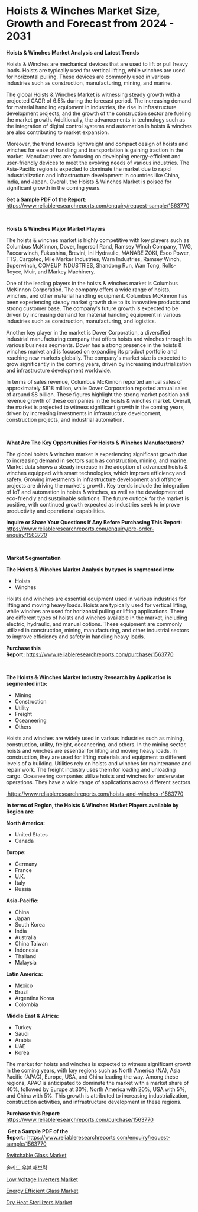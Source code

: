 <p><h1>Hoists & Winches Market Size, Growth and Forecast from 2024 - 2031</h1></p><p><strong>Hoists & Winches Market Analysis and Latest Trends</strong></p>
<p><p>Hoists & Winches are mechanical devices that are used to lift or pull heavy loads. Hoists are typically used for vertical lifting, while winches are used for horizontal pulling. These devices are commonly used in various industries such as construction, manufacturing, mining, and marine.</p><p>The global Hoists & Winches Market is witnessing steady growth with a projected CAGR of 6.5% during the forecast period. The increasing demand for material handling equipment in industries, the rise in infrastructure development projects, and the growth of the construction sector are fueling the market growth. Additionally, the advancements in technology such as the integration of digital control systems and automation in hoists & winches are also contributing to market expansion.</p><p>Moreover, the trend towards lightweight and compact design of hoists and winches for ease of handling and transportation is gaining traction in the market. Manufacturers are focusing on developing energy-efficient and user-friendly devices to meet the evolving needs of various industries. The Asia-Pacific region is expected to dominate the market due to rapid industrialization and infrastructure development in countries like China, India, and Japan. Overall, the Hoists & Winches Market is poised for significant growth in the coming years.</p></p>
<p><strong>Get a Sample PDF of the Report:&nbsp;</strong> <a href="https://www.reliableresearchreports.com/enquiry/request-sample/1563770">https://www.reliableresearchreports.com/enquiry/request-sample/1563770</a></p>
<p>&nbsp;</p>
<p><strong>Hoists & Winches Major Market Players</strong></p>
<p><p>The hoists & winches market is highly competitive with key players such as Columbus McKinnon, Dover, Ingersoll Rand, Ramsey Winch Company, TWG, Paccarwinch, Fukushina, Brevini, Ini Hydraulic, MANABE ZOKI, Esco Power, TTS, Cargotec, Mile Marker Industries, Warn Industries, Ramsey Winch, Superwinch, COMEUP INDUSTRIES, Shandong Run, Wan Tong, Rolls-Royce, Muir, and Markey Machinery.</p><p>One of the leading players in the hoists & winches market is Columbus McKinnon Corporation. The company offers a wide range of hoists, winches, and other material handling equipment. Columbus McKinnon has been experiencing steady market growth due to its innovative products and strong customer base. The company's future growth is expected to be driven by increasing demand for material handling equipment in various industries such as construction, manufacturing, and logistics.</p><p>Another key player in the market is Dover Corporation, a diversified industrial manufacturing company that offers hoists and winches through its various business segments. Dover has a strong presence in the hoists & winches market and is focused on expanding its product portfolio and reaching new markets globally. The company's market size is expected to grow significantly in the coming years, driven by increasing industrialization and infrastructure development worldwide.</p><p>In terms of sales revenue, Columbus McKinnon reported annual sales of approximately $818 million, while Dover Corporation reported annual sales of around $8 billion. These figures highlight the strong market position and revenue growth of these companies in the hoists & winches market. Overall, the market is projected to witness significant growth in the coming years, driven by increasing investments in infrastructure development, construction projects, and industrial automation.</p></p>
<p>&nbsp;</p>
<p><strong>What Are The Key Opportunities For Hoists & Winches Manufacturers?</strong></p>
<p><p>The global hoists & winches market is experiencing significant growth due to increasing demand in sectors such as construction, mining, and marine. Market data shows a steady increase in the adoption of advanced hoists & winches equipped with smart technologies, which improve efficiency and safety. Growing investments in infrastructure development and offshore projects are driving the market's growth. Key trends include the integration of IoT and automation in hoists & winches, as well as the development of eco-friendly and sustainable solutions. The future outlook for the market is positive, with continued growth expected as industries seek to improve productivity and operational capabilities.</p></p>
<p><strong>Inquire or Share Your Questions If Any Before Purchasing This Report:</strong> <a href="https://www.reliableresearchreports.com/enquiry/pre-order-enquiry/1563770">https://www.reliableresearchreports.com/enquiry/pre-order-enquiry/1563770</a></p>
<p>&nbsp;</p>
<p><strong>Market Segmentation</strong></p>
<p><strong>The Hoists & Winches Market Analysis by types is segmented into:</strong></p>
<p><ul><li>Hoists</li><li>Winches</li></ul></p>
<p><p>Hoists and winches are essential equipment used in various industries for lifting and moving heavy loads. Hoists are typically used for vertical lifting, while winches are used for horizontal pulling or lifting applications. There are different types of hoists and winches available in the market, including electric, hydraulic, and manual options. These equipment are commonly utilized in construction, mining, manufacturing, and other industrial sectors to improve efficiency and safety in handling heavy loads.</p></p>
<p><strong>Purchase this Report:&nbsp;</strong><a href="https://www.reliableresearchreports.com/purchase/1563770">https://www.reliableresearchreports.com/purchase/1563770</a></p>
<p>&nbsp;</p>
<p><strong>The Hoists & Winches Market Industry Research by Application is segmented into:</strong></p>
<p><ul><li>Mining</li><li>Construction</li><li>Utility</li><li>Freight</li><li>Oceaneering</li><li>Others</li></ul></p>
<p><p>Hoists and winches are widely used in various industries such as mining, construction, utility, freight, oceaneering, and others. In the mining sector, hoists and winches are essential for lifting and moving heavy loads. In construction, they are used for lifting materials and equipment to different levels of a building. Utilities rely on hoists and winches for maintenance and repair work. The freight industry uses them for loading and unloading cargo. Oceaneering companies utilize hoists and winches for underwater operations. They have a wide range of applications across different sectors.</p></p>
<p><a href="https://www.reliableresearchreports.com/hoists-and-winches-r1563770">&nbsp;https://www.reliableresearchreports.com/hoists-and-winches-r1563770</a></p>
<p><strong>In terms of Region, the Hoists & Winches Market Players available by Region are:</strong></p>
<p>
    <p> <strong> North America: </strong>
        <ul>
            <li>United States</li>
            <li>Canada</li>
        </ul>
        </p> 
    <p> <strong> Europe: </strong>
        <ul>
            <li>Germany</li>
            <li>France</li>
            <li>U.K.</li>
            <li>Italy</li>
            <li>Russia</li>
        </ul>
        </p> 
    <p> <strong> Asia-Pacific: </strong>
        <ul>
            <li>China</li>
            <li>Japan</li>
            <li>South Korea</li>
            <li>India</li>
            <li>Australia</li>
            <li>China Taiwan</li>
            <li>Indonesia</li>
            <li>Thailand</li>
            <li>Malaysia</li>
        </ul>
        </p> 
    <p> <strong> Latin America: </strong>
        <ul>
            <li>Mexico</li>
            <li>Brazil</li>
            <li>Argentina Korea</li>
            <li>Colombia</li>
        </ul>
        </p> 
    <p> <strong> Middle East & Africa: </strong>
        <ul>
            <li>Turkey</li>
            <li>Saudi</li>
            <li>Arabia</li>
            <li>UAE</li>
            <li>Korea</li>
        </ul>
    </p>
    </p>
<p><p>The market for hoists and winches is expected to witness significant growth in the coming years, with key regions such as North America (NA), Asia Pacific (APAC), Europe, USA, and China leading the way. Among these regions, APAC is anticipated to dominate the market with a market share of 40%, followed by Europe at 30%, North America with 20%, USA with 5%, and China with 5%. This growth is attributed to increasing industrialization, construction activities, and infrastructure development in these regions.</p></p>
<p><strong>Purchase this Report: </strong><a href="https://www.reliableresearchreports.com/purchase/1563770">https://www.reliableresearchreports.com/purchase/1563770</a></p>
<p>&nbsp;<strong>Get a Sample PDF of the Report:&nbsp;&nbsp;</strong><a href="https://www.reliableresearchreports.com/enquiry/request-sample/1563770">https://www.reliableresearchreports.com/enquiry/request-sample/1563770</a></p>
<p><strong></strong></p>
<p><p><a href="https://issuu.com/reportprime-2/docs/switchable-glass-market-size-2030.pptx">Switchable Glass Market</a></p><p><a href="https://github.com/TrevorKruvalis5678/Market-Research-Report-List-1/blob/main/149244333260.md">솔리드 우븐 패브릭</a></p><p><a href="https://github.com/elizabethdagraca/Market-Research-Report-List-3/blob/main/low-voltage-inverters-market.md">Low Voltage Inverters Market</a></p><p><a href="https://issuu.com/reportprime-2/docs/energy-efficient-glass-market-size-2030.pptx">Energy Efficient Glass Market</a></p><p><a href="https://github.com/zjyglelu/Market-Research-Report-List-2/blob/main/dry-heat-sterilizers-market.md">Dry Heat Sterilizers Market</a></p></p>